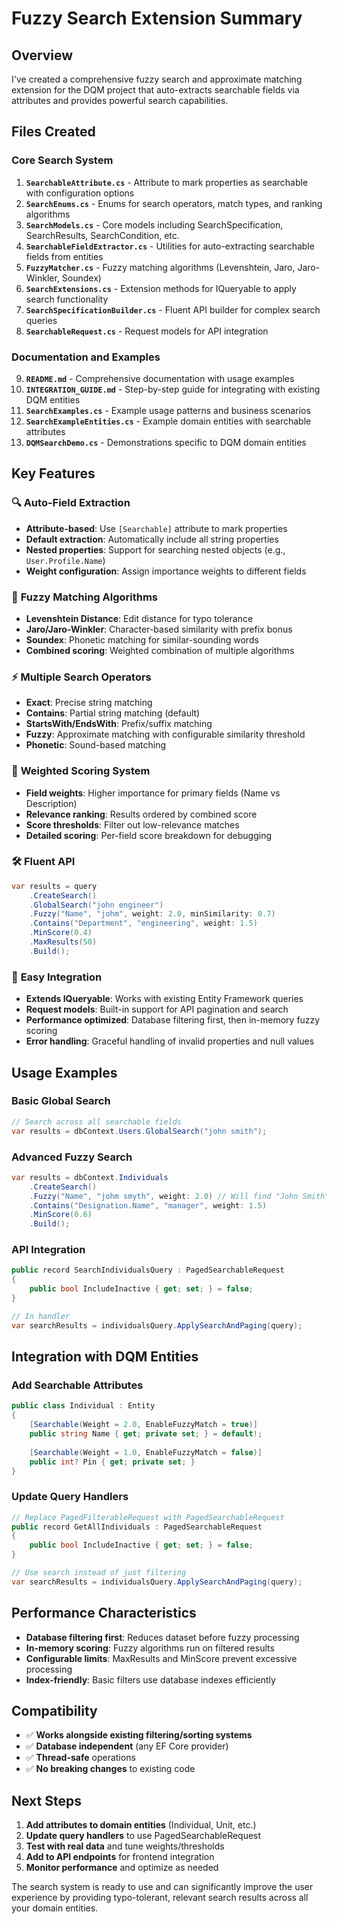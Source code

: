 # Fuzzy Search Extension Summary

## Overview

I've created a comprehensive fuzzy search and approximate matching extension for the DQM project that auto-extracts searchable fields via attributes and provides powerful search capabilities.

## Files Created

### Core Search System
1. **`SearchableAttribute.cs`** - Attribute to mark properties as searchable with configuration options
2. **`SearchEnums.cs`** - Enums for search operators, match types, and ranking algorithms
3. **`SearchModels.cs`** - Core models including SearchSpecification, SearchResults, SearchCondition, etc.
4. **`SearchableFieldExtractor.cs`** - Utilities for auto-extracting searchable fields from entities
5. **`FuzzyMatcher.cs`** - Fuzzy matching algorithms (Levenshtein, Jaro, Jaro-Winkler, Soundex)
6. **`SearchExtensions.cs`** - Extension methods for IQueryable to apply search functionality
7. **`SearchSpecificationBuilder.cs`** - Fluent API builder for complex search queries
8. **`SearchableRequest.cs`** - Request models for API integration

### Documentation and Examples
9. **`README.md`** - Comprehensive documentation with usage examples
10. **`INTEGRATION_GUIDE.md`** - Step-by-step guide for integrating with existing DQM entities
11. **`SearchExamples.cs`** - Example usage patterns and business scenarios
12. **`SearchExampleEntities.cs`** - Example domain entities with searchable attributes
13. **`DQMSearchDemo.cs`** - Demonstrations specific to DQM domain entities

## Key Features

### 🔍 **Auto-Field Extraction**
- **Attribute-based**: Use `[Searchable]` attribute to mark properties
- **Default extraction**: Automatically include all string properties
- **Nested properties**: Support for searching nested objects (e.g., `User.Profile.Name`)
- **Weight configuration**: Assign importance weights to different fields

### 🧠 **Fuzzy Matching Algorithms**
- **Levenshtein Distance**: Edit distance for typo tolerance
- **Jaro/Jaro-Winkler**: Character-based similarity with prefix bonus
- **Soundex**: Phonetic matching for similar-sounding words
- **Combined scoring**: Weighted combination of multiple algorithms

### ⚡ **Multiple Search Operators**
- **Exact**: Precise string matching
- **Contains**: Partial string matching (default)
- **StartsWith/EndsWith**: Prefix/suffix matching
- **Fuzzy**: Approximate matching with configurable similarity threshold
- **Phonetic**: Sound-based matching

### 🎯 **Weighted Scoring System**
- **Field weights**: Higher importance for primary fields (Name vs Description)
- **Relevance ranking**: Results ordered by combined score
- **Score thresholds**: Filter out low-relevance matches
- **Detailed scoring**: Per-field score breakdown for debugging

### 🛠 **Fluent API**
```csharp
var results = query
    .CreateSearch()
    .GlobalSearch("john engineer")
    .Fuzzy("Name", "johm", weight: 2.0, minSimilarity: 0.7)
    .Contains("Department", "engineering", weight: 1.5)
    .MinScore(0.4)
    .MaxResults(50)
    .Build();
```

### 🔧 **Easy Integration**
- **Extends IQueryable**: Works with existing Entity Framework queries
- **Request models**: Built-in support for API pagination and search
- **Performance optimized**: Database filtering first, then in-memory fuzzy scoring
- **Error handling**: Graceful handling of invalid properties and null values

## Usage Examples

### Basic Global Search
```csharp
// Search across all searchable fields
var results = dbContext.Users.GlobalSearch("john smith");
```

### Advanced Fuzzy Search
```csharp
var results = dbContext.Individuals
    .CreateSearch()
    .Fuzzy("Name", "johm smyth", weight: 2.0) // Will find "John Smith"
    .Contains("Designation.Name", "manager", weight: 1.5)
    .MinScore(0.6)
    .Build();
```

### API Integration
```csharp
public record SearchIndividualsQuery : PagedSearchableRequest
{
    public bool IncludeInactive { get; set; } = false;
}

// In handler
var searchResults = individualsQuery.ApplySearchAndPaging(query);
```

## Integration with DQM Entities

### Add Searchable Attributes
```csharp
public class Individual : Entity
{
    [Searchable(Weight = 2.0, EnableFuzzyMatch = true)]
    public string Name { get; private set; } = default!;
    
    [Searchable(Weight = 1.0, EnableFuzzyMatch = false)]
    public int? Pin { get; private set; }
}
```

### Update Query Handlers
```csharp
// Replace PagedFilterableRequest with PagedSearchableRequest
public record GetAllIndividuals : PagedSearchableRequest
{
    public bool IncludeInactive { get; set; } = false;
}

// Use search instead of just filtering
var searchResults = individualsQuery.ApplySearchAndPaging(query);
```

## Performance Characteristics

- **Database filtering first**: Reduces dataset before fuzzy processing
- **In-memory scoring**: Fuzzy algorithms run on filtered results
- **Configurable limits**: MaxResults and MinScore prevent excessive processing
- **Index-friendly**: Basic filters use database indexes efficiently

## Compatibility

- ✅ **Works alongside existing filtering/sorting systems**
- ✅ **Database independent** (any EF Core provider)
- ✅ **Thread-safe** operations
- ✅ **No breaking changes** to existing code

## Next Steps

1. **Add attributes to domain entities** (Individual, Unit, etc.)
2. **Update query handlers** to use PagedSearchableRequest
3. **Test with real data** and tune weights/thresholds
4. **Add to API endpoints** for frontend integration
5. **Monitor performance** and optimize as needed

The search system is ready to use and can significantly improve the user experience by providing typo-tolerant, relevant search results across all your domain entities.
